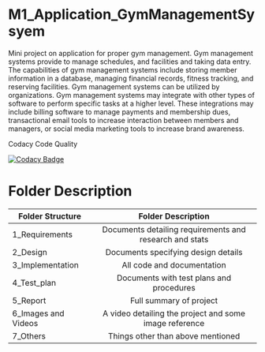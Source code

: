 # M1_Application_GymManagementSysyem
Mini project on application for proper gym management. Gym management systems provide to manage schedules, and facilities and taking data entry. The capabilities of gym management systems include storing member information in a database, managing financial records, fitness tracking, and reserving facilities. Gym management systems can be utilized by organizations. Gym management systems may integrate with other types of software to perform specific tasks at a higher level. These integrations may include billing software to manage payments and membership dues, transactional email tools to increase interaction between members and managers, or social media marketing tools to increase brand awareness.


Codacy Code Quality

[![Codacy Badge](https://app.codacy.com/project/badge/Grade/42b4ceec281a41b991a390416c99a959)](https://www.codacy.com/gh/pmshots98208/M1_Application_GymManagementSysyem/dashboard?utm_source=github.com&amp;utm_medium=referral&amp;utm_content=pmshots98208/M1_Application_GymManagementSysyem&amp;utm_campaign=Badge_Grade)



# Folder	Description




| Folder Structure   |      Folder Description     | 
|--------------------|:-------------:|
| 1_Requirements  |  Documents detailing requirements and research and stats | 
| 2_Design |    Documents specifying design details  |   
|3_Implementation | All code and documentation | 
|4_Test_plan |	Documents with test plans and procedures |     
| 5_Report | Full summary of project |
| 6_Images and Videos |   A video detailing the project and some image reference  |   
| 7_Others |   Things other than above mentioned |   



